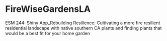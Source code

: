# FireWiseGardensLA
ESM 244: Shiny App_Rebuilding Resilience: Cultivating a more fire resilient residential landscape with native southern CA plants and finding plants that would be a best fit for your home garden 
